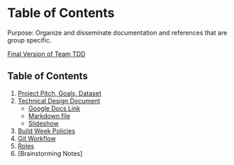 # Table of Contents

Purpose: Organize and disseminate documentation and references that are group specific.


[Final Version of Team TDD](https://docs.google.com/document/d/1hiaXeMZXDBpteW_04nV_5uqyiVZmlQGSG5nvyBssaDA/edit#heading=h.4oicemcbd57)



## Table of Contents
01. [Project Pitch, Goals, Dataset](https://github.com/team-gh-user-breakdown/documentation-references/tree/master/01-PitchGoalsDataset)
02. [Technical Design Document](https://github.com/team-gh-user-breakdown/documentation-references/tree/master/03-TechnicalDesignDocument)
      - [Google Docs Link](https://docs.google.com/document/d/1hiaXeMZXDBpteW_04nV_5uqyiVZmlQGSG5nvyBssaDA/edit#heading=h.4oicemcbd57)
      - [Markdown file](https://github.com/team-gh-user-breakdown/documentation-references/blob/master/03-TechnicalDesignDocument/TechnicalDesignDoc.md)
      - [Slideshow](https://www.gitpitch.com/team-gh-user-breakdown/documentation-references)
03. [Build Week Policies](https://github.com/team-gh-user-breakdown/documentation-references/tree/master/02-BuildWeekPolicies)
04. [Git Workflow](https://github.com/team-gh-user-breakdown/documentation-references/blob/master/04-Gitflow/Gitflow.md)
05. [Roles](https://github.com/team-gh-user-breakdown/documentation-references/tree/master/05-Roles)
06. [Brainstorming Notes]